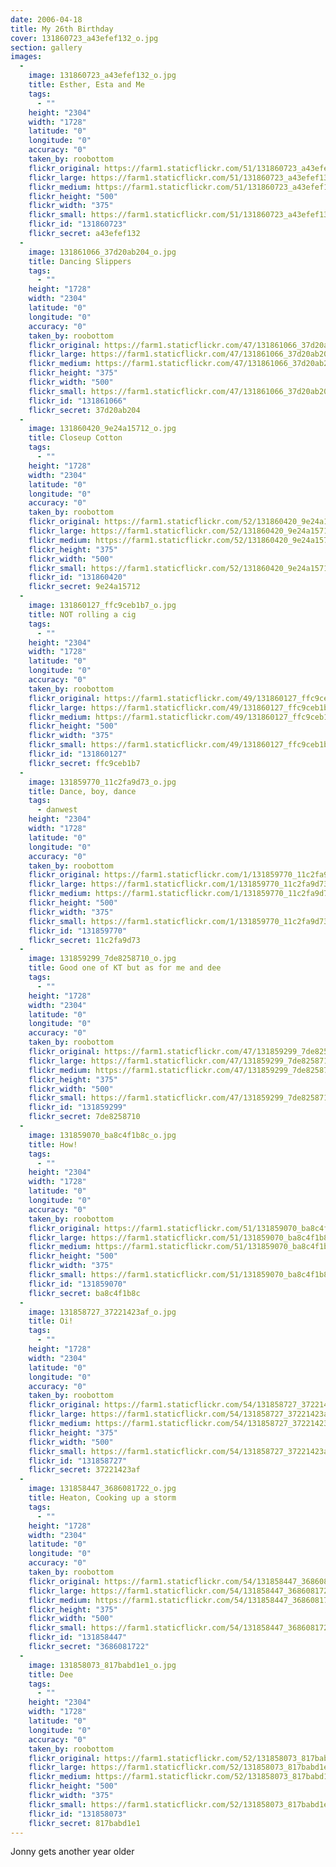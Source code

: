 ```yaml
---
date: 2006-04-18
title: My 26th Birthday
cover: 131860723_a43efef132_o.jpg
section: gallery
images:
  - 
    image: 131860723_a43efef132_o.jpg
    title: Esther, Esta and Me
    tags:
      - ""
    height: "2304"
    width: "1728"
    latitude: "0"
    longitude: "0"
    accuracy: "0"
    taken_by: roobottom
    flickr_original: https://farm1.staticflickr.com/51/131860723_a43efef132_o.jpg
    flickr_large: https://farm1.staticflickr.com/51/131860723_a43efef132_b.jpg
    flickr_medium: https://farm1.staticflickr.com/51/131860723_a43efef132.jpg
    flickr_height: "500"
    flickr_width: "375"
    flickr_small: https://farm1.staticflickr.com/51/131860723_a43efef132_m.jpg
    flickr_id: "131860723"
    flickr_secret: a43efef132
  - 
    image: 131861066_37d20ab204_o.jpg
    title: Dancing Slippers
    tags:
      - ""
    height: "1728"
    width: "2304"
    latitude: "0"
    longitude: "0"
    accuracy: "0"
    taken_by: roobottom
    flickr_original: https://farm1.staticflickr.com/47/131861066_37d20ab204_o.jpg
    flickr_large: https://farm1.staticflickr.com/47/131861066_37d20ab204_b.jpg
    flickr_medium: https://farm1.staticflickr.com/47/131861066_37d20ab204.jpg
    flickr_height: "375"
    flickr_width: "500"
    flickr_small: https://farm1.staticflickr.com/47/131861066_37d20ab204_m.jpg
    flickr_id: "131861066"
    flickr_secret: 37d20ab204
  - 
    image: 131860420_9e24a15712_o.jpg
    title: Closeup Cotton
    tags:
      - ""
    height: "1728"
    width: "2304"
    latitude: "0"
    longitude: "0"
    accuracy: "0"
    taken_by: roobottom
    flickr_original: https://farm1.staticflickr.com/52/131860420_9e24a15712_o.jpg
    flickr_large: https://farm1.staticflickr.com/52/131860420_9e24a15712_b.jpg
    flickr_medium: https://farm1.staticflickr.com/52/131860420_9e24a15712.jpg
    flickr_height: "375"
    flickr_width: "500"
    flickr_small: https://farm1.staticflickr.com/52/131860420_9e24a15712_m.jpg
    flickr_id: "131860420"
    flickr_secret: 9e24a15712
  - 
    image: 131860127_ffc9ceb1b7_o.jpg
    title: NOT rolling a cig
    tags:
      - ""
    height: "2304"
    width: "1728"
    latitude: "0"
    longitude: "0"
    accuracy: "0"
    taken_by: roobottom
    flickr_original: https://farm1.staticflickr.com/49/131860127_ffc9ceb1b7_o.jpg
    flickr_large: https://farm1.staticflickr.com/49/131860127_ffc9ceb1b7_b.jpg
    flickr_medium: https://farm1.staticflickr.com/49/131860127_ffc9ceb1b7.jpg
    flickr_height: "500"
    flickr_width: "375"
    flickr_small: https://farm1.staticflickr.com/49/131860127_ffc9ceb1b7_m.jpg
    flickr_id: "131860127"
    flickr_secret: ffc9ceb1b7
  - 
    image: 131859770_11c2fa9d73_o.jpg
    title: Dance, boy, dance
    tags:
      - danwest
    height: "2304"
    width: "1728"
    latitude: "0"
    longitude: "0"
    accuracy: "0"
    taken_by: roobottom
    flickr_original: https://farm1.staticflickr.com/1/131859770_11c2fa9d73_o.jpg
    flickr_large: https://farm1.staticflickr.com/1/131859770_11c2fa9d73_b.jpg
    flickr_medium: https://farm1.staticflickr.com/1/131859770_11c2fa9d73.jpg
    flickr_height: "500"
    flickr_width: "375"
    flickr_small: https://farm1.staticflickr.com/1/131859770_11c2fa9d73_m.jpg
    flickr_id: "131859770"
    flickr_secret: 11c2fa9d73
  - 
    image: 131859299_7de8258710_o.jpg
    title: Good one of KT but as for me and dee
    tags:
      - ""
    height: "1728"
    width: "2304"
    latitude: "0"
    longitude: "0"
    accuracy: "0"
    taken_by: roobottom
    flickr_original: https://farm1.staticflickr.com/47/131859299_7de8258710_o.jpg
    flickr_large: https://farm1.staticflickr.com/47/131859299_7de8258710_b.jpg
    flickr_medium: https://farm1.staticflickr.com/47/131859299_7de8258710.jpg
    flickr_height: "375"
    flickr_width: "500"
    flickr_small: https://farm1.staticflickr.com/47/131859299_7de8258710_m.jpg
    flickr_id: "131859299"
    flickr_secret: 7de8258710
  - 
    image: 131859070_ba8c4f1b8c_o.jpg
    title: How!
    tags:
      - ""
    height: "2304"
    width: "1728"
    latitude: "0"
    longitude: "0"
    accuracy: "0"
    taken_by: roobottom
    flickr_original: https://farm1.staticflickr.com/51/131859070_ba8c4f1b8c_o.jpg
    flickr_large: https://farm1.staticflickr.com/51/131859070_ba8c4f1b8c_b.jpg
    flickr_medium: https://farm1.staticflickr.com/51/131859070_ba8c4f1b8c.jpg
    flickr_height: "500"
    flickr_width: "375"
    flickr_small: https://farm1.staticflickr.com/51/131859070_ba8c4f1b8c_m.jpg
    flickr_id: "131859070"
    flickr_secret: ba8c4f1b8c
  - 
    image: 131858727_37221423af_o.jpg
    title: Oi!
    tags:
      - ""
    height: "1728"
    width: "2304"
    latitude: "0"
    longitude: "0"
    accuracy: "0"
    taken_by: roobottom
    flickr_original: https://farm1.staticflickr.com/54/131858727_37221423af_o.jpg
    flickr_large: https://farm1.staticflickr.com/54/131858727_37221423af_b.jpg
    flickr_medium: https://farm1.staticflickr.com/54/131858727_37221423af.jpg
    flickr_height: "375"
    flickr_width: "500"
    flickr_small: https://farm1.staticflickr.com/54/131858727_37221423af_m.jpg
    flickr_id: "131858727"
    flickr_secret: 37221423af
  - 
    image: 131858447_3686081722_o.jpg
    title: Heaton, Cooking up a storm
    tags:
      - ""
    height: "1728"
    width: "2304"
    latitude: "0"
    longitude: "0"
    accuracy: "0"
    taken_by: roobottom
    flickr_original: https://farm1.staticflickr.com/54/131858447_3686081722_o.jpg
    flickr_large: https://farm1.staticflickr.com/54/131858447_3686081722_b.jpg
    flickr_medium: https://farm1.staticflickr.com/54/131858447_3686081722.jpg
    flickr_height: "375"
    flickr_width: "500"
    flickr_small: https://farm1.staticflickr.com/54/131858447_3686081722_m.jpg
    flickr_id: "131858447"
    flickr_secret: "3686081722"
  - 
    image: 131858073_817babd1e1_o.jpg
    title: Dee
    tags:
      - ""
    height: "2304"
    width: "1728"
    latitude: "0"
    longitude: "0"
    accuracy: "0"
    taken_by: roobottom
    flickr_original: https://farm1.staticflickr.com/52/131858073_817babd1e1_o.jpg
    flickr_large: https://farm1.staticflickr.com/52/131858073_817babd1e1_b.jpg
    flickr_medium: https://farm1.staticflickr.com/52/131858073_817babd1e1.jpg
    flickr_height: "500"
    flickr_width: "375"
    flickr_small: https://farm1.staticflickr.com/52/131858073_817babd1e1_m.jpg
    flickr_id: "131858073"
    flickr_secret: 817babd1e1
---
```

Jonny gets another year older
